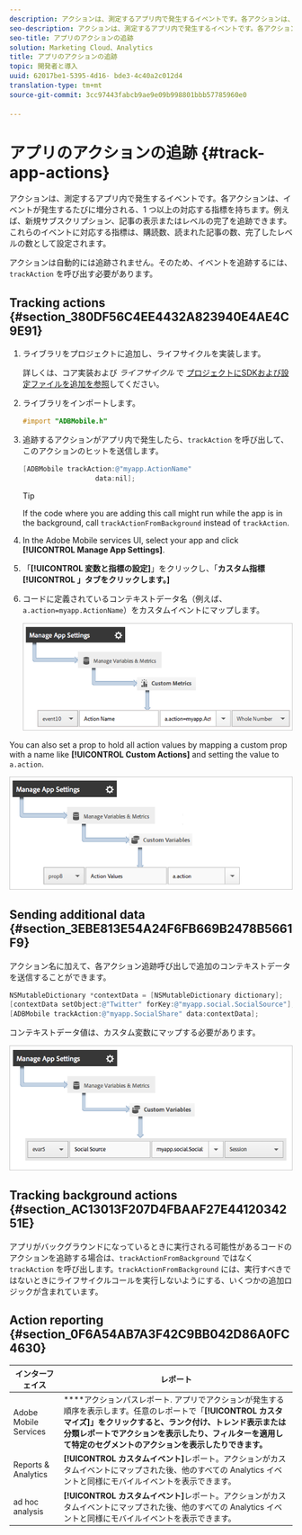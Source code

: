 ```yaml
---
description: アクションは、測定するアプリ内で発生するイベントです。各アクションは、イベントが発生するたびに増分される、1 つ以上の対応する指標を持ちます。例えば、新規サブスクリプション、記事の表示またはレベルの完了を追跡できます。これらのイベントに対応する指標は、購読数、読まれた記事の数、完了したレベルの数として設定されます。
seo-description: アクションは、測定するアプリ内で発生するイベントです。各アクションは、イベントが発生するたびに増分される、1 つ以上の対応する指標を持ちます。例えば、新規サブスクリプション、記事の表示またはレベルの完了を追跡できます。これらのイベントに対応する指標は、購読数、読まれた記事の数、完了したレベルの数として設定されます。
seo-title: アプリのアクションの追跡
solution: Marketing Cloud、Analytics
title: アプリのアクションの追跡
topic: 開発者と導入
uuid: 62017be1-5395-4d16- bde3-4c40a2c012d4
translation-type: tm+mt
source-git-commit: 3cc97443fabcb9ae9e09b998801bbb57785960e0

---
```



# アプリのアクションの追跡 {#track-app-actions}

アクションは、測定するアプリ内で発生するイベントです。各アクションは、イベントが発生するたびに増分される、1 つ以上の対応する指標を持ちます。例えば、新規サブスクリプション、記事の表示またはレベルの完了を追跡できます。これらのイベントに対応する指標は、購読数、読まれた記事の数、完了したレベルの数として設定されます。

アクションは自動的には追跡されません。そのため、イベントを追跡するには、`trackAction` を呼び出す必要があります。

## Tracking actions {#section_380DF56C4EE4432A823940E4AE4C9E91}

1. ライブラリをプロジェクトに追加し、ライフサイクルを実装します。

   詳しくは、コア実装および *ライフサイクル* で [プロジェクトにSDKおよび設定ファイルを追加を参照](/help/ios/getting-started/dev-qs.md)してください。
1. ライブラリをインポートします。

   ```objective-c
   #import "ADBMobile.h"
   ```

1. 追跡するアクションがアプリ内で発生したら、`trackAction` を呼び出して、このアクションのヒットを送信します。

   ```objective-c
   [ADBMobile trackAction:@"myapp.ActionName"  
                     data:nil];
   ```

   >[!TIP]
   >
   >If the code where you are adding this call might run while the app is in the background, call `trackActionFromBackground` instead of `trackAction`.

1. In the Adobe Mobile services UI, select your app and click **[!UICONTROL Manage App Settings]**.

1. 「**[!UICONTROL 変数と指標の設定]**」をクリックし、「**カスタム指標[!UICONTROL 」タブをクリックします。]**

1. コードに定義されているコンテキストデータ名（例えば、`a.action=myapp.ActionName`）をカスタムイベントにマップします。

   ![](assets/map-event-context-data.png)

You can also set a prop to hold all action values by mapping a custom prop with a name like **[!UICONTROL Custom Actions]** and setting the value to `a.action`.

![](assets/map-custom-prop.png)

## Sending additional data {#section_3EBE813E54A24F6FB669B2478B5661F9}

アクション名に加えて、各アクション追跡呼び出しで追加のコンテキストデータを送信することができます。

```objective-c
NSMutableDictionary *contextData = [NSMutableDictionary dictionary]; 
[contextData setObject:@"Twitter" forKey:@"myapp.social.SocialSource"]; 
[ADBMobile trackAction:@"myapp.SocialShare" data:contextData];
```

コンテキストデータ値は、カスタム変数にマップする必要があります。

![](assets/map-variable-context-action.png)

## Tracking background actions {#section_AC13013F207D4FBAAF27E4412034251E}

アプリがバックグラウンドになっているときに実行される可能性があるコードのアクションを追跡する場合は、`trackActionFromBackground` ではなく `trackAction` を呼び出します。`trackActionFromBackground` には、実行すべきではないときにライフサイクルコールを実行しないようにする、いくつかの追加ロジックが含まれています。

## Action reporting {#section_0F6A54AB7A3F42C9BB042D86A0FC4630}

| インターフェイス | レポート |
|--- |--- |
| Adobe Mobile Services | ****&#x200B;アクションパスレポート. アプリでアクションが発生する順序を表示します。任意のレポートで「**[!UICONTROL カスタマイズ]」をクリックすると、ランク付け、トレンド表示または分類レポートでアクションを表示したり、フィルターを適用して特定のセグメントのアクションを表示したりできます。** |
| Reports &amp; Analytics | **[!UICONTROL カスタムイベント]**&#x200B;レポート。アクションがカスタムイベントにマップされた後、他のすべての Analytics イベントと同様にモバイルイベントを表示できます。 |
| ad hoc analysis | **[!UICONTROL カスタムイベント]**&#x200B;レポート。アクションがカスタムイベントにマップされた後、他のすべての Analytics イベントと同様にモバイルイベントを表示できます。 |